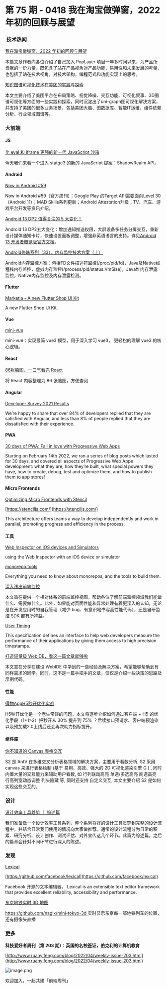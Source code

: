 # 第 75 期 - 0418 我在淘宝做弹窗，2022 年初的回顾与展望
###  技术热闻

[我在淘宝做弹窗，2022 年初的回顾与展望](https://mp.weixin.qq.com/s/jvPSFsnqsipEoqvsBKd8qg)

本篇文章作者向各位介绍了自己加入 PopLayer 项目一年多时间以来，为产品所贡献的一份力量，既包含了站在产品视角对产品功能，易用性和未来发展的考量，也包括了站在技术视角，对技术架构，编程范式和功能实现上的思考。


[知识图谱可视化技术在美团的实践与探索](https://mp.weixin.qq.com/s/64XoQ0JIjjuaUtTaL3BzdA)

本文主要介绍了美团平台在布局策略、视觉降噪、交互功能、可视化叙事、3D图谱可视化等方面的一些实践和探索，同时沉淀出了uni-graph图可视化解决方案，并支持了美团的很多业务场景，包括美团大脑、图数据库、智能IT运维、组件依赖分析、行业领域图谱等。

### 大前端
#### JS

[比 eval 和 iframe 更强的新一代 JavaScript 沙箱](https://mp.weixin.qq.com/s/wAI-L3we6uK0HvvPtOcIjg)

今天我们来看一个进入 statge3 的新的 JavaScript 提案：ShadowRealm API。

#### Android

[Now in Android #59](https://medium.com/androiddevelopers/now-in-android-59-f36300ae1e94)

Now in Android #59（官方周刊）：Google Play 的Target API需要面向Level 30（Android 11）；MAD Skills系列更新；Android Attestation升级；TV、汽车、游戏平台开发等资讯介绍。


[Android 13 DP2 值得关注的 5 大变化！](https://mp.weixin.qq.com/s/jEBtLuMLZ6UmydZTw8FcCQ)

Android 13 DP2五大变化：增加通知推送权限，大屏设备多任务分屏交互，重新设计媒体通知卡片，快速设置面板调整，增强非英语语言的支持。详见[Android 13 开发者概览版官方文档](https://developer.android.com/about/versions/13?hl=zh-cn)。


[Android修炼系列（33），内存监控技术方案（上）](https://juejin.cn/post/7080461351474167844)

Android内存监控方案：包括FD文件描述符监控(/proc/pid/fd)，Java及Native线程栈内存监控，虚拟内存监控(/process/pid/status.VmSize)，Java堆内存泄露监控，Native内存监控及内存泄露检测。

#### Flutter

[Marketia - A new Flutter Shop UI Kit](https://flutterawesome.com/marketia-a-new-flutter-shop-ui-kit/)

A new Flutter Shop Ui Kit.

#### Vue

[mini-vue](https://github.com/cuixiaorui/mini-vue)

mini-vue：实现最简 vue3 模型，用于深入学习 vue3， 更轻松的理解 vue3 的核心逻辑。

#### React

[86张脑图，一口气看完 React](https://juejin.cn/post/7085145274200358949)

将 React 内容整理为 86 张脑图，方便查阅

#### Angular

[Developer Survey 2021 Results](https://blog.angular.io/developer-survey-2021-results-38e653cbb36b)

We’re happy to share that over 84% of developers replied that they are satisfied with Angular, and less than 8% of people replied that they are dissatisfied with their experience. 

#### PWA

[30 days of PWA: Fall in love with Progressive Web Apps](https://blogs.windows.com/msedgedev/2022/04/14/30-days-of-pwa-fall-in-love-with-progressive-web-apps/)

Starting on February 14th 2022, we ran a series of blog posts which lasted for 30 days, and covered all aspects of Progressive Web Apps development: what they are, how they’re built, what special powers they have, how to create, debug, test and optimize them, and how to publish them to app stores! [
](https://blogs.windows.com/msedgedev/2022/04/14/30-days-of-pwa-fall-in-love-with-progressive-web-apps/)
#### Micro Frontends

[Optimizing Micro Frontends with Stencil](https://ionicframework.com/blog/optimizing-micro-frontends-with-stencil/)


[https://stenciljs.com/](https://stenciljs.com/)

This architecture offers teams a way to develop independently and work in parallel, promoting progress and efficiency in the process.

#### 工具

[Web Inspector on iOS devices and Simulators](https://bendodson.com/weblog/2022/04/13/web-inspector-on-ios-devices-simulators)

using the Web Inspector with an iOS device or simulator


[monorepo.tools](https://monorepo.tools/)

Everything you need to know about monorepos, and the tools to build them.


[深入浅出前端监控](https://mp.weixin.qq.com/s/9L3ck2DGbSapWatte5i9Mw)

本文旨在提供一个相对体系的前端监控视图，帮助各位了解前端监控领域我们能做什么、需要做什么。此外，如果能对页面性能和异常处理有着更深入的认知，无论是在开发应用时的自我管理（减少 bug、有意识地书写高性能代码），还是自研监控 SDK 都有所裨益。


[User Timing](https://www.w3.org/TR/user-timing/)

This specification defines an interface to help web developers measure the performance of their applications by giving them access to high precision timestamps.


[打造轻量级 WebIDE，看这一篇文章就够啦](https://mp.weixin.qq.com/s/75RPsB6jjOLm-c8TSt_m-Q)

本文意在分享在建设 WebIDE 中学到的一些经验及解决方案，希望能够帮助到有同样需求的同学。同时，这不是一篇手把手的文章，仅仅是介绍一些决策的思路及示例代码。

#### 性能

[得物AppH5秒开优化实战](https://mp.weixin.qq.com/s/23ZFPK4CaCkinwpZ3SG9Rw)

 H5秒开优化是一个老生常谈的问题，本文将逐步介绍如何通过客户端 + H5 的优化手段（1+1>2）把秒开从 30% 提升到 75% ？后续接口预请求、客户端预渲染以及预加载2.0上线后还会再次助力指标提升。

#### 组件库

[你不知道的 Canvas 表格交互](https://mp.weixin.qq.com/s/N5e0yJIaWETjzE1yoqNlyg)

S2 是 AntV 在多维交叉分析表格领域的解决方案，主要用于看数分析, S2 采用 canvas 来进行表格绘制 (基于 易用、高效、强大的 2D 可视化渲染引擎 G ) , 同时内置大量的交互能力来辅助用户看数, 如 行列联动高亮 单选/多选高亮 刷选高亮 行高列宽动态调整 列头隐藏 等, 同时还支持 自定义交互, 本文主要介绍 S2 是如何实现这些交互的。

### 设计

[设计效率工具趋势 ｜ 综述篇](https://mp.weixin.qq.com/s/80D5f0bdcEMcxM9zUms60g)

我们准备做一个设计效率工具系列，整个系列将好的设计工具贯穿到完整的设计流程中，并结合日常我们使用的情况向大家做推荐。通常的设计流程分为日常的积累、研究分析、设计创作、测试评估、对外宣传这几个环节。此篇为综述篇，之后的篇章会针对不同环节进行深入的陈述。

### 发现

[Lexical](https://lexical.dev/)


[https://github.com/facebook/lexical](https://github.com/facebook/lexical)

Facebook 开源的文本编辑器。
Lexical is an extensible text editor framework that provides excellent reliability, accessibility and performance.


[东京地铁实时 3D 地图](https://minitokyo3d.com/)

[https://github.com/nagix/mini-tokyo-3d
](https://github.com/nagix/mini-tokyo-3d)实时显示东京每一部地铁列车的位置，还有摄像头直播

### 更多
**科技爱好者周刊（第 203 期）：英国的名校签证，伯克利的计算机教育**

[http://www.ruanyifeng.com/blog/2022/04/weekly-issue-203.html](http://www.ruanyifeng.com/blog/2022/04/weekly-issue-203.html)

![image.png](https://cdn.nlark.com/yuque/0/2020/png/85771/1605930034828-7fc81343-651f-4a15-8465-eebe5a23cf61.png#crop=0&crop=0&crop=1&crop=1&height=31&id=UcFmc&margin=%5Bobject%20Object%5D&name=image.png&originHeight=90&originWidth=2186&originalType=binary&ratio=1&rotation=0&showTitle=false&size=14325&status=done&style=none&title=&width=746)


欢迎加入，一起共建「前端周刊」

